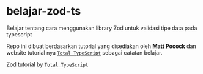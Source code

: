 # belajar-zod-ts
 Belajar tentang cara menggunakan library Zod untuk validasi tipe data pada typescript

Repo ini dibuat berdasarkan tutorial yang disediakan oleh [**Matt Pocock**](https://github.com/mattpocock) dan website tutorial nya [`Total TypeScript`](https://www.totaltypescript.com/) sebagai catatan belajar.

Zod tutorial by [`Total TypeScript`](https://www.totaltypescript.com/tutorials/zod)
